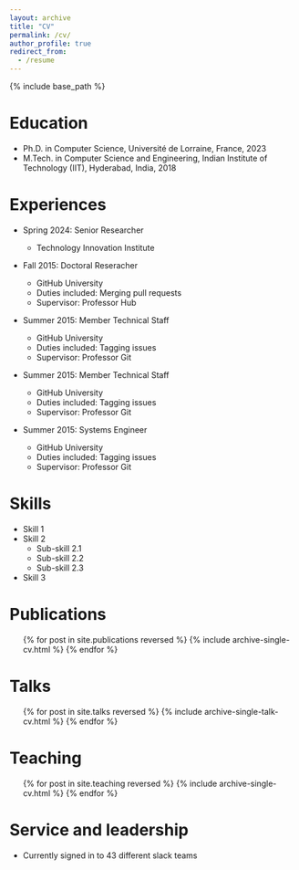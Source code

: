 ```yaml
---
layout: archive
title: "CV"
permalink: /cv/
author_profile: true
redirect_from:
  - /resume
---
```


{% include base_path %}

Education
======
* Ph.D. in Computer Science, Université de Lorraine, France, 2023 
* M.Tech. in Computer Science and Engineering, Indian Institute of Technology (IIT), Hyderabad, India, 2018
<!-- * B.Tech. in Information Technology, VSS University of Technology, Burla, Odisha, 2010 -->

Experiences
======
* Spring 2024: Senior Researcher
  * Technology Innovation Institute

* Fall 2015: Doctoral Reseracher
  * GitHub University
  * Duties included: Merging pull requests
  * Supervisor: Professor Hub

* Summer 2015: Member Technical Staff
  * GitHub University
  * Duties included: Tagging issues
  * Supervisor: Professor Git
  
* Summer 2015: Member Technical Staff
  * GitHub University
  * Duties included: Tagging issues
  * Supervisor: Professor Git

* Summer 2015: Systems Engineer
  * GitHub University
  * Duties included: Tagging issues
  * Supervisor: Professor Git


Skills
======
* Skill 1
* Skill 2
  * Sub-skill 2.1
  * Sub-skill 2.2
  * Sub-skill 2.3
* Skill 3

Publications
======
  <ul>{% for post in site.publications reversed %}
    {% include archive-single-cv.html %}
  {% endfor %}</ul>
  
Talks
======
  <ul>{% for post in site.talks reversed %}
    {% include archive-single-talk-cv.html  %}
  {% endfor %}</ul>
  
Teaching
======
  <ul>{% for post in site.teaching reversed %}
    {% include archive-single-cv.html %}
  {% endfor %}</ul>
  
Service and leadership
======
* Currently signed in to 43 different slack teams
